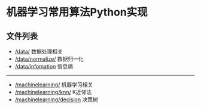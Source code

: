 # 机器学习常用算法Python实现

## 文件列表

- [/data/](https://github.com/Twilightspark/algorithm/tree/master/data) 数据处理相关
- [/data/normalize/](https://github.com/Twilightspark/algorithm/tree/master/data/normalize) 数据归一化
- [/data/infomation](https://github.com/Twilightspark/algorithm/tree/master/data/infomation) 信息熵

***

- [/machinelearning/](https://github.com/Twilightspark/algorithm/tree/master/machinelearning) 机器学习相关
- [/machinelearning/knn/](https://github.com/Twilightspark/algorithm/tree/master/machinelearning/knn) K近邻法
- [/machinelearning/decision](https://github.com/Twilightspark/algorithm/tree/master/machinelearning/decision) 决策树
